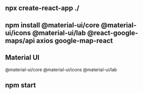 ## npx create-react-app ./

## npm install @material-ui/core @material-ui/icons @material-ui/lab @react-google-maps/api axios google-map-react

## Material UI
  @material-ui/core 
  @material-ui/icons 
  @material-ui/lab
  
## npm start 
